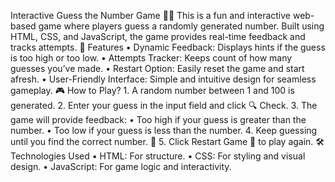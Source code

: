 Interactive Guess the Number Game 🎯🎲
This is a fun and interactive web-based game where players guess a randomly generated number. Built using HTML, CSS, and JavaScript, the game provides real-time feedback and tracks attempts.
🌟 Features
	•	Dynamic Feedback: Displays hints if the guess is too high or too low.
	•	Attempts Tracker: Keeps count of how many guesses you’ve made.
	•	Restart Option: Easily reset the game and start afresh.
	•	User-Friendly Interface: Simple and intuitive design for seamless gameplay.
 🎮 How to Play?
	1.	A random number between 1 and 100 is generated.
	2.	Enter your guess in the input field and click 🔍 Check.
	3.	The game will provide feedback:
	•	Too high if your guess is greater than the number.
	•	Too low if your guess is less than the number.
	4.	Keep guessing until you find the correct number. 🎉
	5.	Click Restart Game 🔄 to play again.
 🛠️ Technologies Used
	•	HTML: For structure.
	•	CSS: For styling and visual design.
	•	JavaScript: For game logic and interactivity.
